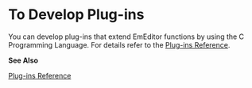 # To Develop Plug-ins

You can develop plug-ins that extend EmEditor functions by using the C Programming Language. For details refer to the [Plug-ins Reference](../../plugin/index).

**See Also**

[Plug-ins Reference](../../plugin/index)
